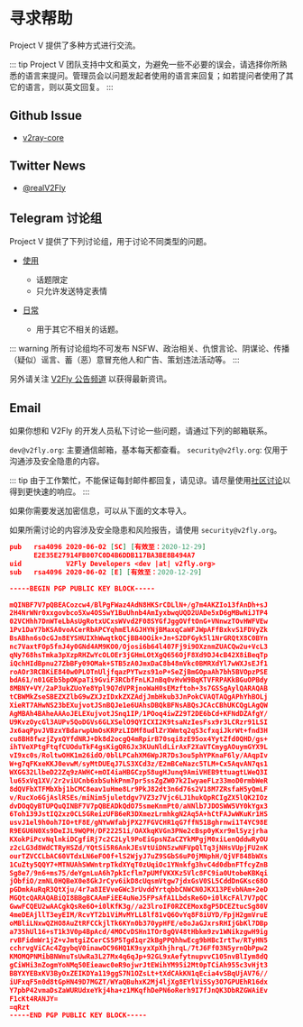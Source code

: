 # 寻求帮助

Project V 提供了多种方式进行交流。

::: tip
Project V 团队支持中文和英文，为避免一些不必要的误会，请选择你所熟悉的语言来提问。管理员会以问题发起者使用的语言来回复；如若提问者使用了其它的语言，则以英文回复。
:::

## Github Issue

* [v2ray-core](https://github.com/v2fly/v2ray-core/issues)

## Twitter News

* [@realV2Fly](https://twitter.com/realV2Fly)

## Telegram 讨论组

Project V 提供了下列讨论组，用于讨论不同类型的问题。

* [使用](https://t.me/v2fly_chat)
  * 话题限定
  * 只允许发送特定表情
  
* [日常](https://t.me/joinchat/JiDjBEzQFLNeBl_-JUrm_A)
  * 用于其它不相关的话题。

::: warning
所有讨论组均不可发布 NSFW、政治相关、仇恨言论、阴谋论、传播（疑似）谣言、蓄（恶）意冒充他人和广告、策划违法活动等。
:::

另外请关注 [V2Fly 公告频道](https://t.me/v2fly) 以获得最新资讯。

## Email

如果你想和 V2Fly 的开发人员私下讨论一些问题，请通过下列的邮箱联系。

`dev@v2fly.org`: 主要通信邮箱，基本每天都查看。
`security@v2fly.org`: 仅用于沟通涉及安全隐患的内容。

::: tip
由于工作繁忙，不能保证每封邮件都回复，请见谅。请尽量使用[社区讨论](https://github.com/v2fly/v2ray-core/issues)以得到更快速的响应。
:::

如果你需要发送加密信息，可以从下面的文本导入。

如果所需讨论的内容涉及安全隐患和风险报告，请使用 `security@v2fly.org`。

```json
pub   rsa4096 2020-06-02 [SC] [有效至：2020-12-29]
      E2E35E27914FB007C0D4B6DDB117BA3BE8B494A7
uid           V2Fly Developers <dev |at| v2fly.org>
sub   rsa4096 2020-06-02 [E] [有效至：2020-12-29]

-----BEGIN PGP PUBLIC KEY BLOCK-----

mQINBF7V7pQBEACozcw4/BlPgFWaz4AdN8HKSrCDLlN+/g7m4AKZIo13fAnDh+sJ
2H4NrWNr0xxgovbco5Xw4OSSwY1BuUhnb4AmIyxbwqUQD2UADe5xD6gMBwNiJTP4
02VCHhh7DnWTeLbAsUgRotxUCxsWVvd2F08SYGfJggOVftOnG+VNnwzTOvHWFVEw
1Pv1DaY7bKSA0voACerRbAPCYqhmElAGJHYNjBMaxqCaWFJWpAFfBxkvS1FDVyZk
BsABhn6sOcGJn8EYSHUIXhWwqtkQCjBB4OOik+Jn+S2DFGyk5l1NrGRQtX8C0BYn
nc7VaxtFOp5fnJ4y0GNd4AM9KO0/Ojosi6b64l407Fj9i9OXznmZUACQw2u+VcL3
qNy768hsTmka3pXzpRHZwYcOLOEr3jGHmLOtXgQ656OjF8Xd9DJ4cB42X8iBeqTp
iQchHIdBpnu27ZbBFy09OMak+STB5zA0JmxDaC8b48mVkc0BMRXdYl7wWXJsEJf1
roAOr3RCBKiE840w0PLOTnUljfqazPYTwzs91oP+SeZjBmGOpaAh7bh5BVOpzPSE
bdA61/n01GEb5bpOKpaTi9GviF3RCbfFnLKJnBq0vHvW9BqKTVFRPAKkBGuOPBdy
8MBNY+VY/2aP3ukZUoYe8Ypl9Q7dVPRjnoWaH0sEMzftoh+3s7GSSgAylQARAQAB
tCBWMkZseSBEZXZlbG9wZXJzIDxkZXZAdjJmbHkub3JnPokCVAQTAQgAPhYhBOLj
XieRT7AHwNS23bEXujvotJSnBQJe1e6UAhsDBQkBFNsABQsJCAcCBhUKCQgLAgQW
AgMBAh4BAheAAAoJELEXujvotJSnq1IP/1POoq4iwZ29T2DE6bCd+KFNdDZAfgY/
U9KvzOycGl3AUPv5QoDGVs6GLXSelO9QYICXI2K9tsaNzIesFsx9r3LCRzr91LSI
Jx6aqPpvJVBzxYBdarwpUmOsKRPzLIDMf8udlZrXWmtq2qS3cfxqiJkrWt+fnd3H
cu8BH8fwzjZyxQYfdNRJ+Dk8d2ocgQ4mRpirB70sqi8zE95ox4YytZfd0QHD/gs+
ihTVeXPtgFtqfCUOduTkF4gsKigQR6Jx3KUuNldLirAxF2XaVTCmygAOuymGYX9L
vI9xc0s/RoltwOHK1m26idO/0blLPCahXM6WpJR7Ds3ou5phYPKnaF6ly/AAqpIv
W+g7qFKxeKKJ0evwM/syMtDUEqJ7LS3XCd3z/E2mBCeNazc5TLM+Cx5AqvAN7qs1
WXGG32LlbeD22Zq9zAWHC+mOI4iaHBGCzp58ugHJunq9AmiVHEB9ttuagtLWeQ3I
lu65xVq1XV/2r2viUCnb6xbSuhkPnm7pr5ssZgZW07k2IwyaeFLz33moD0rmbWeR
8dQVFbXTFMbXbj1bCMC8eav1uHme8Lr9PkJ82dt3n6d76s2V18M7ZRsfaH5yQmLF
v/RucXo6GjAslRSEs/miNim5juletdgv7VZ3z7Vjc6LJ1hukQpRCIgZX5lQK2IOz
dvDOqQyBTUPQuQINBF7V7pQBEADkQdO75smeKnmPt0/aNNlb7JDOSWW5VY0kYgx3
6Toh139JstIQ2xz0CLSGReizUFB6eR3DXmezLrmhkgN2Aq5A+hCtFAJwWKuKr1HS
usvJ1el9h0oh7IO+tF8E/gNYwWfabjPX27FGVCHR1qG7ffN51Bghrnwi1T4YC98E
R9EGU6N0Xs9DeIJL9WQPH/DF22251i/OAXkqKVGn3PNe2cBsp0yKxr9mlSyzjrha
KXokPiPcvNqlnkiDCgfiRj7c2C2Lyl9PoEiGpsNZaCZYkMPgjM0xiLenQddwRyOU
z2cLG3d8WdCTRyHSZd/YQtSi5R6AnkJEsVtUiDN5zwNFVpQlTq3jNHsVUpjFU2nK
ourTZVCCLbAC60VTdxLN6eFO0f+lS2WjyJ7uZ9SGbS6uP0jMNphH/QjVF848bWXs
1CuZty5QQY7+MTNUAhSWWntrpTkdXYqT0zUqiOc1YNnkfg3hvC4d0dbnFTfcyZnB
Sg8e7/9n6+ms75/deYgnLuA6h7pkIcflm7pUMfVKXKz5Vlc8FC9ia0UtobeKBKqi
jObfiO/zmNL0HQBeX0e8GkJrCyv6ikD8cUqsmVtgw7jdxGsV0SL5CddDnGKsc68O
pGDmkAuRqR3QtXju/4r7a8IEVveGWc3rUvddYrtqbbCNWCN0JKX13PEvbNAm+2eD
MGQtcQARAQABiQI8BBgBCAAmFiEE4uNeJ5FPsAfA1LbdsRe6O+i0lKcFAl7V7pQC
GwwFCQEU2wAACgkQsRe6O+i0lKfK3g//a23lroIF0RZCEMox8gP5DCEZtucSg80V
4meDEAjllT3eyEIM/RcvYT2b1ViMvMYLL8lf81vQ6OvYq8F8iUYD/FpjH2gmVruE
oMBliLNxwQZHO8AuZtRFCCkjlTk6KYn0b370ypHFE/e8oJaGJxrsRHIjGbKl7DBp
a735hUl16+sT1k3V0p4BpAcd/4MOCvDSHn1TOr8gQV48tHbkm9zv1WNikzgwH9ig
rvBFidmWr1jZ+vJmtgiZCerCS5P5Tgd1qr2kBgPPQhhwEcg9bHBcIrtTw/RTyHN5
cchrvgViCAc4ZgybqV0inawOC96HQ1K9syxXpXhjhrqL/7tJ6Ff03N5yrnQbPpw2
KMOMQPNMibBNWnuTsUwRa3L27Mx4q6qJp+92GL9xAefytnupvvC105nvBlIym8dQ
gCiWHi3nZogmYoNMq50Eieawc0eR9ojwrJtEWihYM95i2Mt0pTCiAh955c3vHjt3
BBYXYEBxKV3ByOxZEIKDYa119ggS7N1OZsLt+tXdCAkKN1qEcia4vSBqUjAV76//
iUFxqF5n0d8tGpHN49D7MGZT/WYaQBuhxK2Mj4ljXg8EYlVi5Sy3O7GPUEhR16dx
Y7pbP42vmaDsZaWURUdxeYkj4ha+z1MKqfhDePN6oRerh9I7fJnQK3DbRZGWAiEv
F1cKt4RANJY=
=qRzt
-----END PGP PUBLIC KEY BLOCK-----
```
